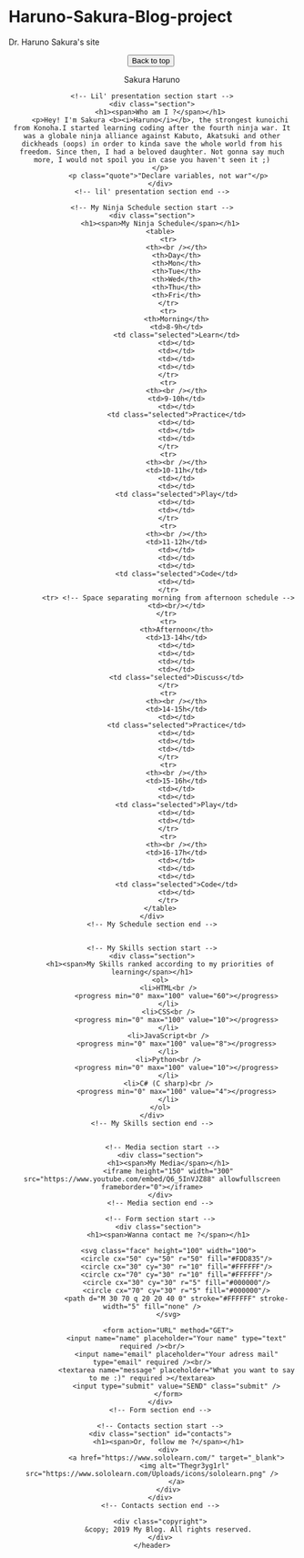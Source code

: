 # Haruno-Sakura-Blog-project
Dr. Haruno Sakura's site

<!DOCTYPE html>
  <html lang="en-US">
  <head>
    <!-- Have a good day <3 You who is reading right now ;) -->  
    <meta charset="UTF-8">
    <title>Mini blog project</title>
  </head>
  
  <body>
    <header>
    <!-- header start -->
    <div><button onclick="topFunction()" id="myTopBtn" title="Go to top">Back to top</button>
         <img alt="" class="img-circle" src="https://code.sololearn.com/Icons/Avatars/0.jpg">
         <p>Sakura Haruno</p>
    </div>
    <!-- header end -->
    
    <!-- Lil' presentation section start -->
    <div class="section">
        <h1><span>Who am I ?</span></h1>
        <p>Hey! I'm Sakura <b><i>Haruno</i></b>, the strongest kunoichi from Konoha.I started learning coding after the fourth ninja war. It was a globale ninja alliance against Kabuto, Akatsuki and other dickheads (oops) in order to kinda save the whole world from his freedom. Since then, I had a beloved daughter. Not gonna say much more, I would not spoil you in case you haven't seen it ;)
        </p>
            <p class="quote">"Declare variables, not war"</p>
        </div>
    <!-- lil' presentation section end -->
    
    <!-- My Ninja Schedule section start -->
    <div class="section">
        <h1><span>My Ninja Schedule</span></h1>
        <table>
            <tr>
                <th><br /></th>
                <th>Day</th>
                <th>Mon</th>
                <th>Tue</th>
                <th>Wed</th>
                <th>Thu</th>
                <th>Fri</th>
            </tr>
            <tr>
                <th>Morning</th>
                <td>8-9h</td>
                <td class="selected">Learn</td>
                <td></td>
                <td></td>
                <td></td>
                <td></td>
            </tr>
            <tr>
                <th><br /></th>
                <td>9-10h</td>
                <td></td>
                <td class="selected">Practice</td>
                <td></td>
                <td></td>
                <td></td>
            </tr>
            <tr>
                <th><br /></th>
                <td>10-11h</td>
                <td></td>
                <td></td>
                <td class="selected">Play</td>
                <td></td>
                <td></td>
            </tr>
            <tr>
                <th><br /></th>
                <td>11-12h</td>
                <td></td>
                <td></td>
                <td></td>
                <td class="selected">Code</td>
                <td></td>
            </tr>
            <tr> <!-- Space separating morning from afternoon schedule -->
                <td><br/></td>
            </tr> 
            <tr>
                <th>Afternoon</th>
                <td>13-14h</td>
                <td></td>
                <td></td>
                <td></td>
                <td></td>
                <td class="selected">Discuss</td>
            </tr>
            <tr>
                <th><br /></th>
                <td>14-15h</td>
                <td></td>
                <td class="selected">Practice</td>
                <td></td>
                <td></td>
                <td></td>
            </tr>
            <tr>
                <th><br /></th>
                <td>15-16h</td>
                <td></td>
                <td></td>
                <td class="selected">Play</td>
                <td></td>
                <td></td>
            </tr>
            <tr>
                <th><br /></th>
                <td>16-17h</td>
                <td></td>
                <td></td>
                <td></td>
                <td class="selected">Code</td>
                <td></td>
            </tr>
        </table>
    </div>
    <!-- My Schedule section end -->
        
        
    <!-- My Skills section start -->
    <div class="section">
        <h1><span>My Skills ranked according to my priorities of learning</span></h1>
        <ol>
            <li>HTML<br />
                <progress min="0" max="100" value="60"></progress>
            </li>
            <li>CSS<br />
                <progress min="0" max="100" value="10"></progress>
            </li>
            <li>JavaScript<br />
                <progress min="0" max="100" value="8"></progress>
            </li>
            <li>Python<br />
                <progress min="0" max="100" value="10"></progress>
            </li>
            <li>C# (C sharp)<br />
                <progress min="0" max="100" value="4"></progress>
            </li>
        </ol>
    </div>
    <!-- My Skills section end -->
        
        
         <!-- Media section start -->
        <div class="section">
            <h1><span>My Media</span></h1>
            <iframe height="150" width="300" src="https://www.youtube.com/embed/Q6_5InVJZ88" allowfullscreen frameborder="0"></iframe>
        </div>
        <!-- Media section end -->
        
        <!-- Form section start -->
       <div class="section">
            <h1><span>Wanna contact me ?</span></h1>
            
            <svg class="face" height="100" width="100">
                <circle cx="50" cy="50" r="50" fill="#FDD835"/>
                <circle cx="30" cy="30" r="10" fill="#FFFFFF"/>
                <circle cx="70" cy="30" r="10" fill="#FFFFFF"/>
                <circle cx="30" cy="30" r="5" fill="#000000"/>
                <circle cx="70" cy="30" r="5" fill="#000000"/>
                <path d="M 30 70 q 20 20 40 0" stroke="#FFFFFF" stroke-width="5" fill="none" />
            </svg>
                 
            <form action="URL" method="GET">
                <input name="name" placeholder="Your name" type="text" required /><br/>
                <input name="email" placeholder="Your adress mail" type="email" required /><br/>
                <textarea name="message" placeholder="What you want to say to me :)" required ></textarea>
                <input type="submit" value="SEND" class="submit" />
            </form>
        </div>
        <!-- Form section end -->
        
        <!-- Contacts section start -->
        <div class="section" id="contacts">
            <h1><span>Or, follow me ?</span></h1>
            <div>
                <a href="https://www.sololearn.com/" target="_blank">
                    <img alt="Thegr3yg1rl" src="https://www.sololearn.com/Uploads/icons/sololearn.png" />
                </a>
            </div>
        </div>
        <!-- Contacts section end -->
        
        <div class="copyright">
            &copy; 2019 My Blog. All rights reserved.
        </div>
    </header>
  </body>
 </HTML>
